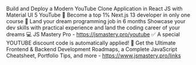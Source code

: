Build and Deploy a Modern YouTube Clone Application in React JS with Material UI 5
YouTube
🌟 Become a top 1% Next.js 13 developer in only one course
🚀 Land your dream programming job in 6 months
Showcase your dev skills with practical experience and land the coding career of your dreams
💻 JS Mastery Pro - https://jsmastery.pro/youtube ✅ A special YOUTUBE discount code is automatically applied!
📙 Get the Ultimate Frontend & Backend Development Roadmaps, a Complete JavaScript Cheatsheet, Portfolio Tips, and more - https://www.jsmastery.pro/links

